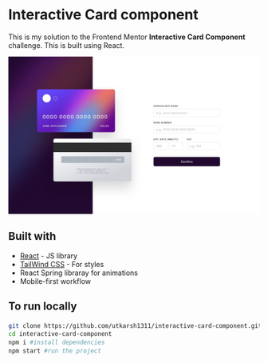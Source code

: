 # Interactive Card component

This is my solution to the Frontend Mentor **Interactive Card Component** challenge. This is built using React.

<img src="./src/assets/design/desktop-design.jpg">

## Built with

-   [React](https://reactjs.org/) - JS library
-   [TailWind CSS](https://tailwindcss.com/) - For styles
-   React Spring libraray for animations
-   Mobile-first workflow

## To run locally

```bash
git clone https://github.com/utkarsh1311/interactive-card-component.git
cd interactive-card-component
npm i #install dependencies
npm start #run the project
```
